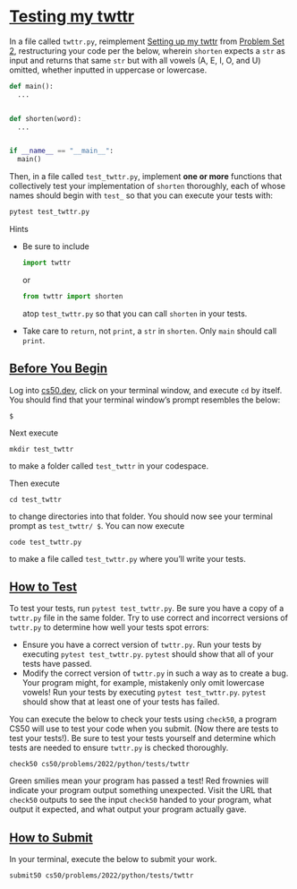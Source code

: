 
# [Testing my twttr](#testing-my-twttr)

In a file called `twttr.py`, reimplement [Setting up my
twttr](../../2/twttr/) from [Problem Set 2](../../2/), restructuring
your code per the below, wherein `shorten` expects a `str` as input and
returns that same `str` but with all vowels (A, E, I, O, and U) omitted,
whether inputted in uppercase or lowercase.

``` python
def main():
  ...


def shorten(word):
  ...


if __name__ == "__main__":
  main()
```

Then, in a file called `test_twttr.py`, implement **one or more**
functions that collectively test your implementation of `shorten`
thoroughly, each of whose names should begin with `test_` so that you
can execute your tests with:

``` python
pytest test_twttr.py
```

Hints

- Be sure to include

    ``` python
    import twttr
    ```

    or

    ``` python
    from twttr import shorten
    ```

    atop `test_twttr.py` so that you can call `shorten` in your tests.

- Take care to `return`, not `print`, a `str` in `shorten`. Only
    `main` should call `print`.

## [Before You Begin](#before-you-begin)

Log into [cs50.dev](https://cs50.dev/), click on your terminal window,
and execute `cd` by itself. You should find that your terminal window’s
prompt resembles the below:

``` highlight
$
```

Next execute

``` highlight
mkdir test_twttr
```

to make a folder called `test_twttr` in your codespace.

Then execute

``` highlight
cd test_twttr
```

to change directories into that folder. You should now see your terminal
prompt as `test_twttr/ $`. You can now execute

``` highlight
code test_twttr.py
```

to make a file called `test_twttr.py` where you’ll write your tests.

## [How to Test](#how-to-test)

To test your tests, run `pytest test_twttr.py`. Be sure you have a copy
of a `twttr.py` file in the same folder. Try to use correct and
incorrect versions of `twttr.py` to determine how well your tests spot
errors:

- Ensure you have a correct version of `twttr.py`. Run your tests by
    executing `pytest test_twttr.py`. `pytest` should show that all of
    your tests have passed.
- Modify the correct version of `twttr.py` in such a way as to create
    a bug. Your program might, for example, mistakenly only omit
    lowercase vowels! Run your tests by executing
    `pytest test_twttr.py`. `pytest` should show that at least one of
    your tests has failed.

You can execute the below to check your tests using `check50`, a program
CS50 will use to test your code when you submit. (Now there are tests to
test your tests!). Be sure to test your tests yourself and determine
which tests are needed to ensure `twttr.py` is checked thoroughly.

``` highlight
check50 cs50/problems/2022/python/tests/twttr
```

Green smilies mean your program has passed a test! Red frownies will
indicate your program output something unexpected. Visit the URL that
`check50` outputs to see the input `check50` handed to your program,
what output it expected, and what output your program actually gave.

## [How to Submit](#how-to-submit)

In your terminal, execute the below to submit your work.

``` highlight
submit50 cs50/problems/2022/python/tests/twttr
```
